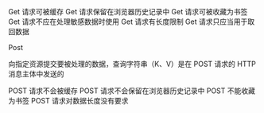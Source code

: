 
Get 请求可被缓存
Get 请求保留在浏览器历史记录中
Get 请求可被收藏为书签
Get 请求不应在处理敏感数据时使用
Get 请求有长度限制
Get 请求只应当用于取回数据

Post 

向指定资源提交要被处理的数据，查询字符串（K、V）是在 POST 请求的 HTTP 消息主体中发送的

POST 请求不会被缓存
POST 请求不会保留在浏览器历史记录中
POST 不能收藏为书签
POST 请求对数据长度没有要求


